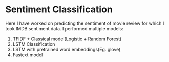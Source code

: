 # Sentiment Classification
Here I have worked on predicting the sentiment of movie review for which I took IMDB sentiment data. I performed multiple models:
1) TFIDF + Classical model(Logistic + Random Forest)
2) LSTM Classification
3) LSTM with pretrained word embeddings(Eg. glove)
4) Fastext model
